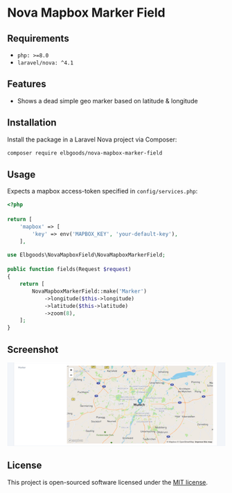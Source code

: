 # Nova Mapbox Marker Field

## Requirements

- `php: >=8.0`
- `laravel/nova: ^4.1`

## Features

- Shows a dead simple geo marker based on latitude & longitude

## Installation

Install the package in a Laravel Nova project via Composer:

```bash
composer require elbgoods/nova-mapbox-marker-field
```

## Usage

Expects a mapbox access-token specified in `config/services.php`:

```php
<?php

return [
    'mapbox' => [
        'key' => env('MAPBOX_KEY', 'your-default-key'),
    ],
```

```php
use Elbgoods\NovaMapboxField\NovaMapboxMarkerField;

public function fields(Request $request)
{
    return [
        NovaMapboxMarkerField::make('Marker')
            ->longitude($this->longitude)
            ->latitude($this->latitude)
            ->zoom(8),
    ];
}
```

## Screenshot

![Detail View](docs/field.png)

## License

This project is open-sourced software licensed under the [MIT license](LICENSE.md).
